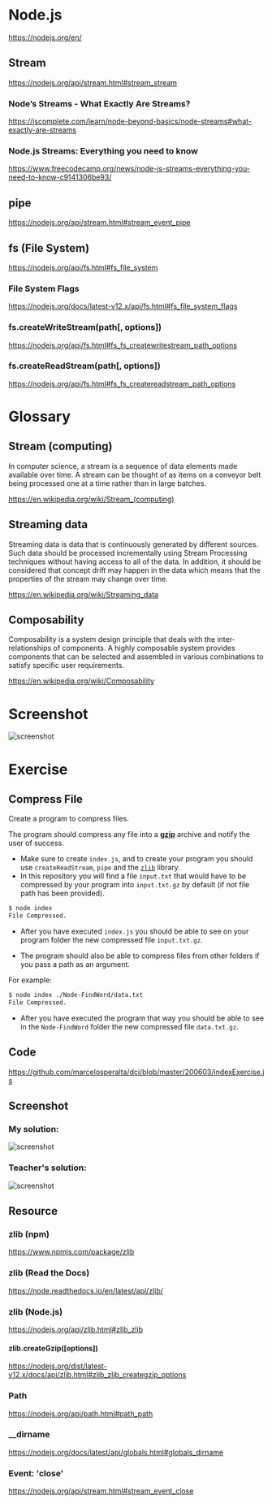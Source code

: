 # Node.js

https://nodejs.org/en/  

## Stream

https://nodejs.org/api/stream.html#stream_stream  

### Node’s Streams - What Exactly Are Streams?

https://jscomplete.com/learn/node-beyond-basics/node-streams#what-exactly-are-streams  

### Node.js Streams: Everything you need to know

https://www.freecodecamp.org/news/node-js-streams-everything-you-need-to-know-c9141306be93/

## pipe

https://nodejs.org/api/stream.html#stream_event_pipe  

## fs (File System)

https://nodejs.org/api/fs.html#fs_file_system  

### File System Flags

https://nodejs.org/docs/latest-v12.x/api/fs.html#fs_file_system_flags  

### fs.createWriteStream(path[, options])

https://nodejs.org/api/fs.html#fs_fs_createwritestream_path_options  

### fs.createReadStream(path[, options])

https://nodejs.org/api/fs.html#fs_fs_createreadstream_path_options  

# Glossary

## Stream (computing)

In computer science, a stream is a sequence of data elements made available over time. A stream can be thought of as items on a conveyor belt being processed one at a time rather than in large batches.  

https://en.wikipedia.org/wiki/Stream_(computing)

## Streaming data

Streaming data is data that is continuously generated by different sources. Such data should be processed incrementally using Stream Processing techniques without having access to all of the data. In addition, it should be considered that concept drift may happen in the data which means that the properties of the stream may change over time.  

https://en.wikipedia.org/wiki/Streaming_data

## Composability

Composability is a system design principle that deals with the inter-relationships of components. A highly composable system provides components that can be selected and assembled in various combinations to satisfy specific user requirements.  

https://en.wikipedia.org/wiki/Composability

# Screenshot

![screenshot](./img/screenshot.png)

# Exercise

## Compress File

Create a program to compress files.

The program should compress any file into a [**gzip**](https://www.gnu.org/software/gzip/) archive and notify the user of success.

- Make sure to create `index.js`, and to create your program you should use `createReadStream`, 
`pipe` and the [`zlib`](https://www.npmjs.com/package/zlib) library.
- In this repository you will find a file `input.txt` that would have to be compressed by your program
into `input.txt.gz` by default (if not file path has been provided).

```bash
$ node index
File Compressed.
```
- After you have executed `index.js` you should be able to see 
on your program folder the new compressed file `input.txt.gz`.

- The program should also be able to compress files 
from other folders if you pass a path as an argument. 

For example:

```bash
$ node index ./Node-FindWord/data.txt
File Compressed.
```
- After you have executed the program that way 
you should be able to see in the `Node-FindWord` folder the new compressed file `data.txt.gz`.

## Code

https://github.com/marcelosperalta/dci/blob/master/200603/indexExercise.js

## Screenshot

### **My solution:**

![screenshot](./img/screenshotExercise.png)

### **Teacher's solution:**

![screenshot](./img/screenshotExerciseTeacher.png)

## Resource

### zlib (npm)

https://www.npmjs.com/package/zlib

### zlib (Read the Docs)

https://node.readthedocs.io/en/latest/api/zlib/

### zlib (Node.js)

https://nodejs.org/api/zlib.html#zlib_zlib

#### zlib.createGzip([options])

https://nodejs.org/dist/latest-v12.x/docs/api/zlib.html#zlib_zlib_creategzip_options

### Path

https://nodejs.org/api/path.html#path_path

### __dirname

https://nodejs.org/docs/latest/api/globals.html#globals_dirname

### Event: 'close'

https://nodejs.org/api/stream.html#stream_event_close